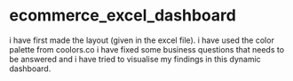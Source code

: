 # ecommerce_excel_dashboard
i have first made the layout (given in the excel file). i have used the color palette from coolors.co
i have fixed some business questions that needs to be answered and i have tried to visualise my findings in this dynamic dashboard.
